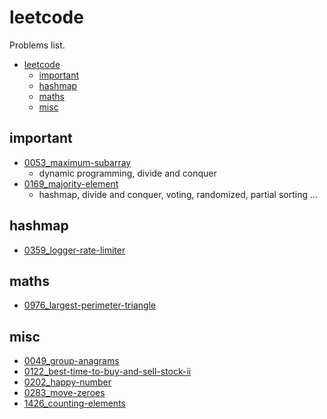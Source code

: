 # leetcode

Problems list.

- [leetcode](#leetcode)
  - [important](#important)
  - [hashmap](#hashmap)
  - [maths](#maths)
  - [misc](#misc)

## important

- [0053_maximum-subarray](./0053_maximum-subarray)
  - dynamic programming, divide and conquer
- [0169_majority-element](./0169_majority-element)
  - hashmap, divide and conquer, voting, randomized, partial sorting ...

## hashmap

- [0359_logger-rate-limiter](./0359_logger-rate-limiter)

## maths

- [0976_largest-perimeter-triangle](./0976_largest-perimeter-triangle)

## misc

- [0049_group-anagrams](./0049_group-anagrams)
- [0122_best-time-to-buy-and-sell-stock-ii](./0122_best-time-to-buy-and-sell-stock-ii)
- [0202_happy-number](./0202_happy-number)
- [0283_move-zeroes](./0283_move-zeroes)
- [1426_counting-elements](./1426_counting-elements)
